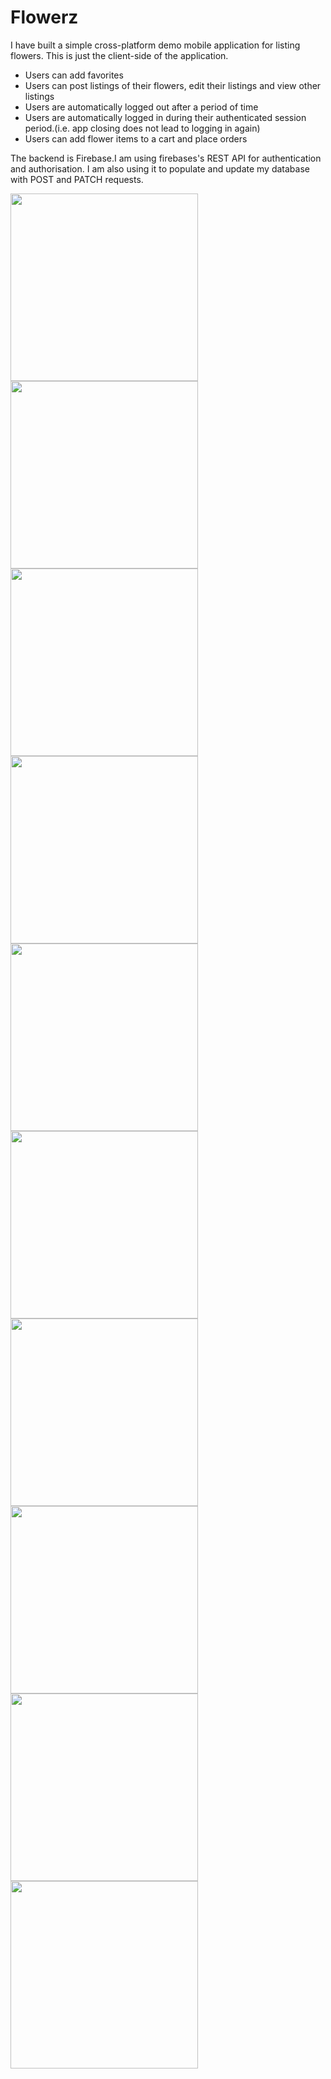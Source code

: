# Flowerz

I have built a simple cross-platform demo mobile application for listing flowers. This is just the client-side of the application. 

* Users can add favorites
* Users can post listings of their flowers, edit their listings and view other listings
* Users are automatically logged out after a period of time
* Users are automatically logged in during their authenticated session period.(i.e. app closing does not lead to logging in again)
* Users can add flower items to a cart and place orders

The backend is Firebase.I am using firebases's REST API for authentication and authorisation.
I am also using it to populate and update my database with POST and PATCH requests.


<img src="screenshots/Screenshot_1601381258.png" width="300">
<img src="screenshots/Screenshot_1601381266.png" width="300">
<img src="screenshots/Screenshot_1601382324.png" width="300">
<img src="screenshots/Screenshot_1601382341.png" width="300">
<img src="screenshots/Screenshot_1601382350.png" width="300">
<img src="screenshots/Screenshot_1601382374.png" width="300">
<img src="screenshots/Screenshot_1601382381.png" width="300">
<img src="screenshots/Screenshot_1601382684.png" width="300">
<img src="screenshots/Screenshot_1601382764.png" width="300">
<img src="screenshots/Screenshot_1601382856.png" width="300">
